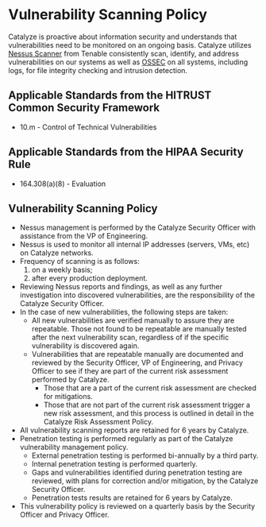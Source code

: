 # Vulnerability Scanning Policy

Catalyze is proactive about information security and understands that vulnerabilities need to be monitored on an ongoing basis. Catalyze utilizes [Nessus Scanner](http://www.tenable.com/products/nessus) from Tenable consistently scan, identify, and address vulnerabilities on our systems as well as [OSSEC](http://www.ossec.net/) on all systems, including logs, for file integrity checking and intrusion detection.

## Applicable Standards from the HITRUST Common Security Framework

* 10.m - Control of Technical Vulnerabilities

## Applicable Standards from the HIPAA Security Rule

* 164.308(a)(8) - Evaluation

## Vulnerability Scanning Policy

* Nessus management is performed by the Catalyze Security Officer with assistance from the VP of Engineering.
* Nessus is used to monitor all internal IP addresses (servers, VMs, etc) on Catalyze networks.
* Frequency of scanning is as follows:
	1. on a weekly basis;
	2. after every production deployment.
* Reviewing Nessus reports and findings, as well as any further investigation into discovered vulnerabilities, are the responsibility of the Catalyze Security Officer.
* In the case of new vulnerabilities, the following steps are taken:
	* All new vulnerabilities are verified manually to assure they are repeatable. Those not found to be repeatable are manually tested after the next vulnerability scan, regardless of if the specific vulnerability is discovered again.
	* Vulnerabilities that are repeatable manually are documented and reviewed by the Security Officer, VP of Engineering, and Privacy Officer to see if they are part of the current risk assessment performed by Catalyze.
		* Those that are a part of the current risk assessment are checked for mitigations.
		* Those that are not part of the current risk assessment trigger a new risk assessment, and this process is outlined in detail in the Catalyze Risk Assessment Policy.
* All vulnerability scanning reports are retained for 6 years by Catalyze.
* Penetration testing is performed regularly as part of the Catalyze vulnerability management policy.
	* External penetration testing is performed bi-annually by a third party.
	* Internal penetration testing is performed quarterly.
	* Gaps and vulnerabilities identified during penetration testing are reviewed, with plans for correction and/or mitigation, by the Catalyze Security Officer.
	* Penetration tests results are retained for 6 years by Catalyze.
* This vulnerability policy is reviewed on a quarterly basis by the Security Officer and Privacy Officer.

